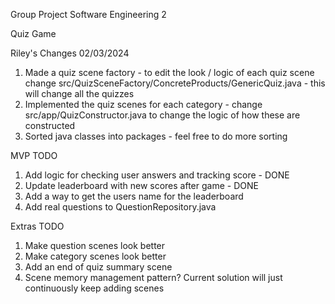 Group Project Software Engineering 2

Quiz Game

Riley's Changes 02/03/2024
1. Made a quiz scene factory - to edit the look / logic of each quiz scene change src/QuizSceneFactory/ConcreteProducts/GenericQuiz.java - this will change all the quizzes
2. Implemented the quiz scenes for each category - change src/app/QuizConstructor.java to change the logic of how these are constructed
3. Sorted java classes into packages - feel free to do more sorting

MVP TODO
1. Add logic for checking user answers and tracking score - DONE
2. Update leaderboard with new scores after game - DONE
3. Add a way to get the users name for the leaderboard
3. Add real questions to QuestionRepository.java

Extras TODO
1. Make question scenes look better
2. Make category scenes look better
3. Add an end of quiz summary scene
4. Scene memory management pattern? Current solution will just continuously keep adding scenes
